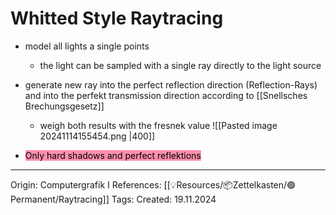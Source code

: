 # Whitted Style Raytracing

- model all lights a single points
	- the light can be sampled with a single ray directly to the light source
- generate new ray into the perfect reflection direction (Reflection-Rays) and into the perfekt transmission direction according to [[Snellsches Brechungsgesetz]]
	- weigh both results with the fresnek value
![[Pasted image 20241114155454.png |400]]

- <mark style="background: #FF5582A6;">Only hard shadows and perfect reflektions</mark>

---

Origin: Computergrafik I
References: [[💡Resources/📦Zettelkasten/🟢Permanent/Raytracing]]
Tags: 
Created: 19.11.2024

